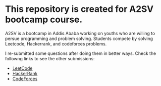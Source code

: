 # This repository is created for A2SV bootcamp course.
A2SV is a bootcamp in Addis Ababa working on youths who are willing to persue programming and problem solving.
Students compete by solving Leetcode, Hackerrank, and codeforces problems.

I re-submitted some questions after doing them in better ways. Check the followng links to see the other submissions:
* [LeetCode](https://leetcode.com/Son-OfAnton/) 
* [HackerRank](https://www.hackerrank.com/aadmasterefe00)
* [CodeForces](https://codeforces.com/profile/Son-OfAnton)
